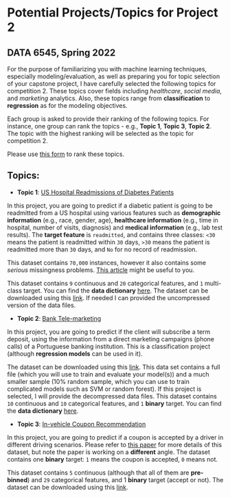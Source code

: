 # Potential Projects/Topics for Project 2
## DATA 6545, Spring 2022

For the purpose of familiarizing you with machine learning techniques, especially modeling/evaluation, as well as preparing you for topic selection of your capstone project, I have carefully selected the following topics for competition 2. These topics cover fields including _healthcare_, _social media_, and _marketing_ analytics. Also, these topics range from __classification__ to __regression__ as for the modeling objectives.

Each group is asked to provide their ranking of the following topics. For instance, one group can rank the topics - e.g., __Topic 1__, __Topic 3__, __Topic 2__. The topic with the highest ranking will be selected as the topic for competition 2.  

Please use [this form](https://forms.gle/cknDw6qdwk2vRn4t8) to rank these topics.

## Topics:
+ __Topic 1__: [US Hospital Readmissions of Diabetes Patients](https://archive.ics.uci.edu/ml/datasets/Diabetes+130-US+hospitals+for+years+1999-2008)

In this project, you are going to predict if a diabetic patient is going to be readmitted from a US hospital using various features such as __demographic information__ (e.g., race, gender, age), __healthcare information__ (e.g., time in hospital, number of visits, diagnosis) and __medical information__ (e.g., lab test results). The __target feature__ is `readmitted`, and contains three classes: `<30` means the patient is readmitted within `30` days, `>30` means the patient is readmitted more than `30` days, and `No` for no record of readmission.
<!--a web user is going to make a purchase using a set of web browsing and demographic information of the user. This is a classification project - in the data the feature `Revenue` as the __target__ feature - if `Revenue` is greater than 0, then the user made a purchase (class `1`); otherwise, the user did not make a purchase (class `0`).-->

This dataset contains `70,000` instances, however it also contains some _serious_ missingness problems. [This article](https://www.hindawi.com/journals/bmri/2014/781670/) might be useful to you. 

This dataset contains `9` continuous and `20` categorical features, and `1` multi-class target. You can find the __data dictionary__ [here](https://www.hindawi.com/journals/bmri/2014/781670/tab1/). The dataset can be downloaded using this [link](https://archive.ics.uci.edu/ml/machine-learning-databases/00296/dataset_diabetes.zip). If needed I can provided the uncompressed version of the data files.

+ __Topic 2__: [Bank Tele-marketing](https://archive.ics.uci.edu/ml/datasets/Bank+Marketing)

In this project, you are going to predict if the client will subscribe a term deposit, using the information from a direct marketing campaigns (phone calls) of a Portuguese banking institution. This is a classification project (although __regression models__ can be used in it).

The dataset can be downloaded using this [link](https://archive.ics.uci.edu/ml/machine-learning-databases/00222/bank-additional.zip). This data set contains a full file (which you will use to train and evaluate your model(s)) and a much smaller sample (10% random sample, which you can use to train complicated models such as SVM or random forest). If this project is selected, I will provide the decompressed data files.
This dataset contains `10` continuous and `10` categorical features, and `1` __binary__ target. You can find the __data dictionary__ [here](https://archive.ics.uci.edu/ml/datasets/Bank+Marketing#).

+ __Topic 3__: [In-vehicle Coupon Recommendation](https://archive.ics.uci.edu/ml/datasets/in-vehicle+coupon+recommendation)

In this project, you are going to predict if a coupon is accepted by a driver in different driving scenarios. Please refer to [this paper](https://jmlr.org/papers/volume18/16-003/16-003.pdf) for more details of this dataset, but note the paper is working on a __different__ angle. The dataset contains one __binary__ target: `1` means the coupon is accepted, `0` means not.
<!--client will subscribe a term deposit, using the information from a direct marketing campaigns (phone calls) of a Portuguese banking institution. This is a classification project (although __regression models__ can be used in it).-->

This dataset contains `5` continuous (although that all of them are __pre-binned__) and `29` categorical features, and 1 __binary__ target (accept or not). The dataset can be downloaded using this [link](https://archive.ics.uci.edu/ml/machine-learning-databases/00603/in-vehicle-coupon-recommendation.csv). 
<!--This data set contains a full file (which you will use to train and evaluate your model(s)) and a much smaller sample (10% random sample, which you can use to train complicated models such as SVM or random forest). If this project is selected, I will provide the decompressed data files.-->

